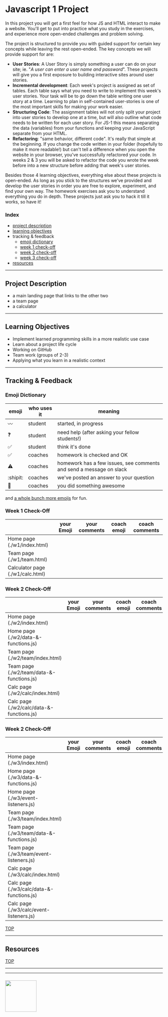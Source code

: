 # Javascript 1 Project

In this project you will get a first feel for how JS and HTML interact to make a website.  You'll get to put into practice what you study in the exercises, and experience more open-ended challenges and problem solving.

The project is structured to provide you with guided support for certain key concepts while leaving the rest open-ended.  The key concepts we will provide support for are:
* __User Stories__: A User Story is simply something a user can do on your site; ie. "_A user can enter a user name and password_".  These projects will give you a first exposure to building interactive sites around user stories. 
* __Incremental development__: Each week's project is assigned as set of tables.  Each table says what you need to write to implement this week's user stories.  Your task will be to go down the table writing one user story at a time.  Learning to plan in self-contained user-stories is one of the most important skills for making your work easier.
* __Structuring Code__: The assignment tables will not only split your project into user stories to develop one at a time, but will also outline what code needs to be written for each user story.  For JS-1 this means separating the data (variables) from your functions and keeping your JavaScript separate from your HTML. 
* __Refactoring__: "same behavior, different code".  It's really that simple at the beginning.  If you change the code written in your folder (hopefully to make it more readable!) but can't tell a difference when you open the website in your browser, you've successfully refactored your code.  In weeks 2 & 3 you will be asked to refactor the code you wrote the week before into a new structure before adding that week's user stories.

Besides those 4 learning objectives, everything else about these projects is open-ended.  As long as you stick to the structures we've provided and develop the user stories in order you are free to explore, experiment, and find your own way.  The homework exercises ask you to understand everything you do in depth.  These projects just ask you to hack it till it works, so have it!

### Index
* [project description](#project-description)
* [learning objectives](#learning-objectives)
* tracking & feedback
    * [emoji dictionary](#emoji-dictionary)
    * [week 1 check-off](#week-1-check-off)
    * [week 2 check-off](#week-2-check-off)
    * [week 3 check-off](#week-3-check-off)
* [resources](#resources)

---

## Project Description

* a main landing page that links to the other two
* a team page 
* a calculator

---


## Learning Objectives


* Implement learned programming skills in a more realistic use case
* Learn about a project life cycle
* Working on GitHub
* Team work (groups of 2-3)
* Applying what you learn in a realistic context

---

## Tracking & Feedback


### Emoji Dictionary

| emoji | who uses it | meaning |
| --- | --- | --- |
|  :wavy_dash: | student | started, in progress  | 
| :question: | student | need help (after asking your fellow students!) | 
| :white_check_mark: | student | think it's done | 
| :white_check_mark: | coaches | homework is checked and OK |
| :warning: | coaches | homework has a few issues, see comments and send a message on slack |
| :shipit: | coaches | we've posted an answer to your question  | 
| :star2: | coaches | you did something awesome |

and [a whole bunch more emojis](https://gist.github.com/rxaviers/7360908) for fun.



### Week 1 Check-Off


|  | your Emoji | your comments | coach emoji | coach comments |
| --- | --- | --- | --- | --- |
| Home page (./w1/index.html) | | | | |
| Team page (./w1/team.html) | | | | |
| Calculator page (./w1/calc.html) | | | | |



### Week 2 Check-Off


|  | your Emoji | your comments | coach emoji | coach comments |
| --- | --- | --- | --- | --- |
| Home page (./w2/index.html) | | | | |
| Home page (./w2/data-&-functions.js) | | | | |
| Team page (./w2/team/index.html) | | | | |
| Team page (./w2/team/data-&-functions.js) | | | | |
| Calc page (./w2/calc/index.html) | | | | |
| Calc page (./w2/calc/data-&-functions.js) | | | | |


### Week 2 Check-Off


|  | your Emoji | your comments | coach emoji | coach comments |
| --- | --- | --- | --- | --- |
| Home page (./w3/index.html) | | | | |
| Home page (./w3/data-&-functions.js) | | | | |
| Home page (./w3/event-listeners.js) | | | | |
| Team page (./w3/team/index.html) | | | | |
| Team page (./w3/team/data-&-functions.js) | | | | |
| Team page (./w3/team/event-listeners.js) | | | | |
| Calc page (./w3/calc/index.html) | | | | |
| Calc page (./w3/calc/data-&-functions.js) | | | | |
| Calc page (./w3/calc/event-listeners.js) | | | | |



[TOP](#javascript-1-project)


---

## Resources


[TOP](#javascript-1-project)

___
___
### <a href="https://hackyourfuture.be" target="_blank"><img src="https://pbs.twimg.com/profile_images/984474625009741824/Bs_qKx6-_400x400.jpg" width="100" height="100"></img></a>
